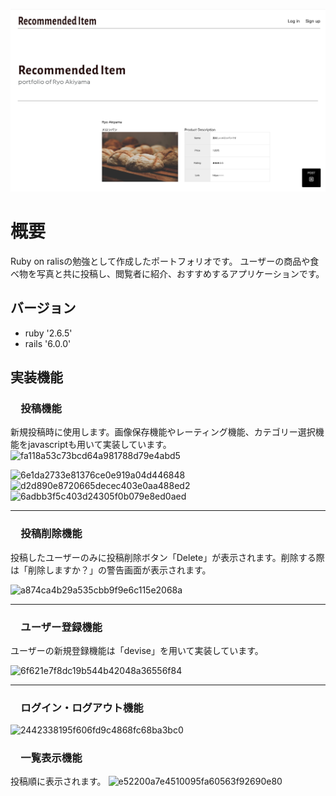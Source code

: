 ![トップページ](/6b0fe36b05340d10e5448c745439f7aa.jpg)

# 概要
Ruby on ralisの勉強として作成したポートフォリオです。
ユーザーの商品や食べ物を写真と共に投稿し、閲覧者に紹介、おすすめするアプリケーションです。

## バージョン
* ruby '2.6.5'
* rails '6.0.0'

## 実装機能
### 　投稿機能
 新規投稿時に使用します。画像保存機能やレーティング機能、カテゴリー選択機能をjavascriptも用いて実装しています。
 ![fa118a53c73bcd64a981788d79e4abd5](https://user-images.githubusercontent.com/66345393/89140170-cf125400-d57b-11ea-9b23-5f708a70a8cb.gif)



   ![6e1da2733e81376ce0e919a04d446848](https://user-images.githubusercontent.com/66345393/89140032-72169e00-d57b-11ea-99e8-e244c011bb17.gif)
   ![d2d890e8720665decec403e0aa488ed2](https://user-images.githubusercontent.com/66345393/89140241-0b45b480-d57c-11ea-997b-5e2686b8666c.gif)
   ![6adbb3f5c403d24305f0b079e8ed0aed](https://user-images.githubusercontent.com/66345393/89141840-b7899a00-d580-11ea-914b-5790522f6ae1.gif)

--------------------------------------------------------------------------------------------------------------------------
### 　投稿削除機能
 投稿したユーザーのみに投稿削除ボタン「Delete」が表示されます。削除する際は「削除しますか？」の警告画面が表示されます。

 ![a874ca4b29a535cbb9f9e6c115e2068a](https://user-images.githubusercontent.com/66345393/89142247-d76d8d80-d581-11ea-8ea7-04c50ed442ea.gif)

--------------------------------------------------------------------------------------------------------------------------
### 　ユーザー登録機能
 ユーザーの新規登録機能は「devise」を用いて実装しています。

 <img width="620" alt="6f621e7f8dc19b544b42048a36556f84" src="https://user-images.githubusercontent.com/66345393/89142317-05eb6880-d582-11ea-917c-a9704d4d6d03.png">

--------------------------------------------------------------------------------------------------------------------------
### 　ログイン・ログアウト機能
 <img width="794" alt="2442338195f606fd9c4868fc68ba3bc0" src="https://user-images.githubusercontent.com/66345393/89142353-27e4eb00-d582-11ea-8da1-03a2e1838b46.png">
 

### 　一覧表示機能
 投稿順に表示されます。
 ![e52200a7e4510095fa60563f92690e80](https://user-images.githubusercontent.com/66345393/89142428-5c58a700-d582-11ea-9204-5da7043a1769.jpg)


